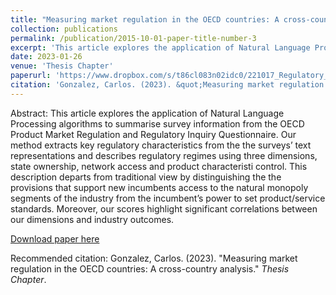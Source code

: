 ```yaml
---
title: "Measuring market regulation in the OECD countries: A cross-country analysis"
collection: publications
permalink: /publication/2015-10-01-paper-title-number-3
excerpt: 'This article explores the application of Natural Language Processing algorithms to summarise survey information from the OECD Product Market Regulation and Regulatory Inquiry Questionnaire. Our method extracts key regulatory characteristics from the the surveys’ text representations (based on semantic networks and lexical chains) and describes regulatory regimes using three dimensions, state ownership, network access and product characteristi control.'
date: 2023-01-26
venue: 'Thesis Chapter'
paperurl: 'https://www.dropbox.com/s/t86cl083n02idc0/221017_Regulatory_regimes_2.pdf?dl=0'
citation: 'Gonzalez, Carlos. (2023). &quot;Measuring market regulation in the OECD countries: A cross-country analysis.&quot; <i>Thesis Chapter</i>.' 
---
```


Abstract: This article explores the application of Natural Language Processing algorithms to summarise survey information from the OECD Product Market Regulation and Regulatory Inquiry Questionnaire. Our method extracts key regulatory characteristics from the the surveys’ text representations and describes regulatory regimes using three dimensions, state ownership, network access and product characteristi control. This description departs from traditional view by distinguishing the the provisions that support new incumbents access to the natural monopoly segments of the industry from the incumbent’s power to set product/service standards. Moreover, our scores highlight significant correlations between our dimensions and industry outcomes.

[Download paper here](https://www.dropbox.com/s/t86cl083n02idc0/221017_Regulatory_regimes_2.pdf?dl=0)

Recommended citation: Gonzalez, Carlos. (2023). "Measuring market regulation in the OECD countries: A cross-country analysis." <i>Thesis Chapter</i>.
